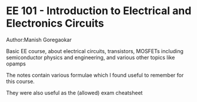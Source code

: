 EE 101 - Introduction to Electrical and Electronics Circuits
========

Author:Manish Goregaokar

Basic EE course, about electrical circuits, transistors, MOSFETs including semiconductor physics and engineering, and various other topics like opamps

The notes contain various formulae which I found useful to remember for this course.

They were also useful as the (allowed) exam cheatsheet



